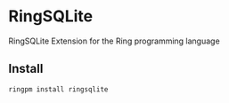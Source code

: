 # RingSQLite

RingSQLite Extension for the Ring programming language

## Install

	ringpm install ringsqlite
